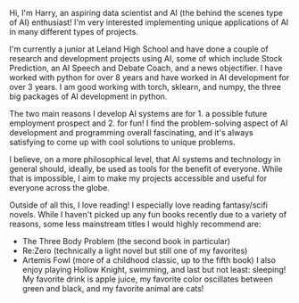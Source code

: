 Hi, I'm Harry, an aspiring data scientist and AI (the behind the scenes type of AI) enthusiast! I'm very interested implementing unique applications of AI in many different types of projects.

I'm currently a junior at Leland High School and have done a couple of research and development projects using AI, some of which include Stock Prediction, an AI Speech and Debate Coach, and a news objectifier. I have worked with python for over 8 years and have worked in AI development for over 3 years. I am good working with torch, sklearn, and numpy, the three big packages of AI development in python.

The two main reasons I develop AI systems are for 1. a possible future employment prospect and 2. for fun! I find the problem-solving aspect of AI development and programming overall fascinating, and it's always satisfying to come up with cool solutions to unique problems. 

I believe, on a more philosophical level, that AI systems and technology in general should, ideally, be used as tools for the benefit of everyone. While that is impossible, I aim to make my projects accessible and useful for everyone across the globe.

Outside of all this, I love reading! I especially love reading fantasy/scifi novels. While I haven't picked up any fun books recently due to a variety of reasons, some less mainstream titles I would highly recommend are: 
- The Three Body Problem (the second book in particular)
- Re:Zero (technically a light novel but still one of my favorites)
- Artemis Fowl (more of a childhood classic, up to the fifth book)
I also enjoy playing Hollow Knight, swimming, and last but not least: sleeping! My favorite drink is apple juice, my favorite color oscillates between green and black, and my favorite animal are cats!